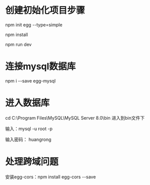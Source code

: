 # 创建初始化项目步骤

npm init egg --type=simple

npm install

npm run dev

# 连接mysql数据库

npm i --save egg-mysql

# 进入数据库

cd C:\Program Files\MySQL\MySQL Server 8.0\bin 进入到bin文件下

输入：mysql -u root -p

输入密码： huangrong

# 处理跨域问题

安装egg-cors：npm install egg-cors --save